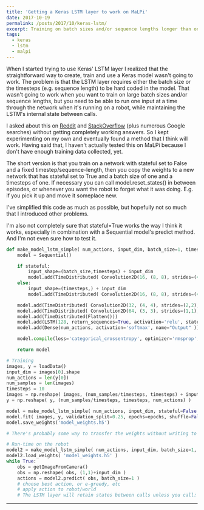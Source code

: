 ```yaml
---
title: 'Getting a Keras LSTM layer to work on MaLPi'
date: 2017-10-19
permalink: /posts/2017/10/keras-lstm/
excerpt: Training on batch sizes and/or sequence lengths longer than one, while still being able to run one image at a time on the robot.
tags:
  - keras
  - lstm
  - malpi
---
```


When I started trying to use Keras' LSTM layer I realized that the straightforward way to create, train and use a Keras model wasn't going to work. The problem is that the LSTM layer requires either the batch size or the timesteps (e.g. sequence length) to be hard coded in the model. That wasn't going to work when you want to train on large batch sizes and/or sequence lengths, but you need to be able to run one input at a time through the network when it's running on a robot, while maintaining the LSTM's internal state between calls.

I asked about this on [Reddit](https://www.reddit.com/r/MLQuestions/comments/72lzxt/keras_lstm_predict_question/) and [StackOverflow](https://stackoverflow.com/questions/46459843/keras-lstm-predict-1-timestep-at-a-time) (plus numerous Google searches) without getting completely working answers. So I kept experimenting on my own and eventually found a method that I think will work. Having said that, I haven't actually tested this on MaLPi because I don't have enough training data collected, yet.

The short version is that you train on a network with stateful set to False and a fixed timestep/sequence-length, then you copy the weights to a new network that has stateful set to True and a batch size of one and a timesteps of one. If necessary you can call model.reset_states() in between episodes, or whenever you want the robot to forget what it was doing. E.g. if you pick it up and move it someplace new.

I've simplified this code as much as possible, but hopefully not so much that I introduced other problems.

I'm also not completely sure that stateful=True works the way I think it works, especially in combination with a Sequential model's predict method. And I'm not even sure how to test it.

```python
def make_model_lstm_simple( num_actions, input_dim, batch_size=1, timesteps=None, stateful=False ):
    model = Sequential()

    if stateful:
        input_shape=(batch_size,timesteps) + input_dim
        model.add(TimeDistributed( Convolution2D(16, (8, 8), strides=(4,4), activation='relu' ), batch_input_shape=input_shape, name="Conv-8-16") )
    else:
        input_shape=(timesteps,) + input_dim
        model.add(TimeDistributed( Convolution2D(16, (8, 8), strides=(4,4), activation='relu' ), input_shape=input_shape, name="Conv-8-16") )

    model.add(TimeDistributed( Convolution2D(32, (4, 4), strides=(2,2), activation='relu' ), name="Conv-4-32" ))
    model.add(TimeDistributed( Convolution2D(64, (3, 3), strides=(1,1), activation='relu' ), name="Conv-3-64" ))
    model.add(TimeDistributed(Flatten()))
    model.add(LSTM(128, return_sequences=True, activation='relu', stateful=stateful ))
    model.add(Dense(num_actions, activation='softmax', name="Output" ))

    model.compile(loss='categorical_crossentropy', optimizer='rmsprop', metrics=[metrics.categorical_accuracy] )

    return model

# Training
images, y = loadData()
input_dim = images[0].shape
num_actions = len(y[0])
num_samples = len(images)
timesteps = 10
images = np.reshape( images, (num_samples/timesteps, timesteps) + input_dim )
y = np.reshape( y, (num_samples/timesteps, timesteps, num_actions) )

model = make_model_lstm_simple( num_actions, input_dim, stateful=False )
model.fit( images, y, validation_split=0.25, epochs=epochs, shuffle=False )
model.save_weights('model_weights.h5')

# There's probably some way to transfer the weights without writing to file, but for my purposes it doesn't matter much

# Run-time on the robot
model2 = make_model_lstm_simple( num_actions, input_dim, batch_size=1, timesteps=1, stateful=True )
model2.load_weights( 'model_weights.h5' )
while True:
    obs = getImageFromCamera()
    obs = np.reshape( obs, (1,1)+input_dim )
    actions = model2.predict( obs, batch_size=1 )
    # choose best action, or e-greedy, etc
    # apply action to robot/world
    # The LSTM layer will retain states between calls unless you call: model2.reset_states()
```

------

